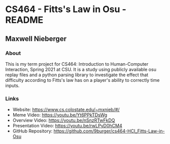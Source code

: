 # CS464 - Fitts's Law in Osu - README

## Maxwell Nieberger

### About
This is my term project for CS464: Introduction to Human-Computer Interaction, Spring 2021 at CSU.
It is a study using publicly available osu replay files and a python parsing library to investigate the effect that difficulty according to Fitts's law has on a player's ability to correctly time inputs.

### Links
* Website: https://www.cs.colostate.edu/~mxnieb/#/
* Meme Video: https://youtu.be/Yt6PPkTDsWg
* Overview Video: https://youtu.be/nSnzRTwFkDQ
* Presentation Video: https://youtu.be/rwLPyD0hCM4
* GitHub Repository: https://github.com/9burger/cs464-HCI_Fitts-Law-in-Osu
